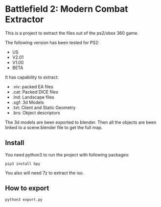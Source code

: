 # Battlefield 2: Modern Combat Extractor

This is a project to extract the files out of the ps2/xbox 360 game.

The following version has been tested for PS2:
* US
* V2.01
* V1.00
* BETA

It has capability to extract:
* .viv: packed EA files
* .cat: Packed DICE files
* .lnd: Landscape files
* .sgf: 3d Models
* .txt: Client and Static Geometry
* .brs: Object descriptors

The 3d models are been exported to blender. Then all the objects are been linked to a scene.blender file to get the full map.

## Install

You need python3 to run the project with following packages:

	pip3 install bpy

You also will need 7z to extract the iso.

## How to export

	python3 export.py
